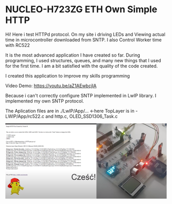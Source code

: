 # NUCLEO-H723ZG ETH Own Simple HTTP
Hi! 
Here i test HTTPd protocol. On my site i driving LEDs and Viewing actual time in microcontroller 
downloaded from SNTP. I also Control Worker time with RC522

It is the most advanced application I have created so far. During programming, I used structures, queues, and many new things that I used for the first time. I am a bit satisfied with the quality of the code created.


I created this application to improve my skills programming

Video Demo:
https://youtu.be/aZ1AEwbcjIA


Because i can't correctly configure SNTP implemented in LwIP library. I implemented my own SNTP protocol.

The Aplication files are in ./LwIP/App/... <-here
TopLayer is in - LWIP/App/rc522.c and http.c, OLED_SSD1306_Task.c 

![Visualisation](https://github.com/trteodor/Nucleo-STM32H723ZG-SimpleETH_ownHTTP/blob/master/WizualizacjaHTTP.PNG)
